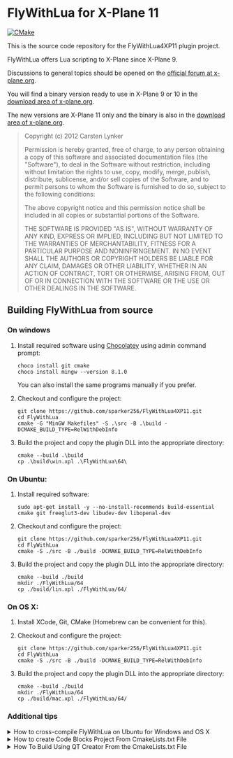 # FlyWithLua for X-Plane 11

[![CMake](https://github.com/sparker256/FlyWithLua4XP11/actions/workflows/cmake.yml/badge.svg)](https://github.com/sparker256/FlyWithLua4XP11/actions/workflows/cmake.yml)

This is the source code repository for the FlyWithLua4XP11 plugin project.

FlyWithLua offers Lua scripting to X-Plane since X-Plane 9.

Discussions to general topics should be opened on the [official forum at x-plane.org](http://forums.x-plane.org/index.php?showforum=188).

You will find a binary version ready to use in X-Plane 9 or 10 in the [download area of x-plane.org](http://forums.x-plane.org/index.php?app=downloads&showfile=17468).

The new versions are X-Plane 11 only and the binary is also in the [download area of x-plane.org](https://forums.x-plane.org/index.php?/files/file/38445-flywithlua-ng-next-generation-edition-for-x-plane-11-win-lin-mac/).


> Copyright (c) 2012 Carsten Lynker
>
> Permission is hereby granted, free of charge, to any person obtaining a copy of this software
> and associated documentation files (the "Software"), to deal in the Software without restriction,
> including without limitation the rights to use, copy, modify, merge, publish, distribute, sublicense,
> and/or sell copies of the Software, and to permit persons to whom the Software is furnished to do so,
> subject to the following conditions:
>
> The above copyright notice and this permission notice shall be included in all copies or substantial portions of the Software.
>
> THE SOFTWARE IS PROVIDED "AS IS", WITHOUT WARRANTY OF ANY KIND, EXPRESS OR IMPLIED, INCLUDING BUT NOT LIMITED
> TO THE WARRANTIES OF MERCHANTABILITY, FITNESS FOR A PARTICULAR PURPOSE AND NONINFRINGEMENT. IN NO EVENT SHALL
> THE AUTHORS OR COPYRIGHT HOLDERS BE LIABLE FOR ANY CLAIM, DAMAGES OR OTHER LIABILITY, WHETHER IN AN ACTION OF
> CONTRACT, TORT OR OTHERWISE, ARISING FROM, OUT OF OR IN CONNECTION WITH THE SOFTWARE OR THE USE OR OTHER
> DEALINGS IN THE SOFTWARE.

## Building FlyWithLua from source

### On windows

1.  Install required software using [Chocolatey](https://chocolatey.org/) using admin command prompt:

    ```
    choco install git cmake
    choco install mingw --version 8.1.0
    ```

    You can also install the same programs manually if you prefer.

2.  Checkout and configure the project:

    ```
    git clone https://github.com/sparker256/FlyWithLua4XP11.git
    cd FlyWithLua
    cmake -G "MinGW Makefiles" -S .\src -B .\build -DCMAKE_BUILD_TYPE=RelWithDebInfo
    ```

3.  Build the project and copy the plugin DLL into the appropriate directory:

    ```
    cmake --build .\build
    cp .\build\win.xpl .\FlyWithLua\64\
    ```

### On Ubuntu:

1. Install required software:

   ```
   sudo apt-get install -y --no-install-recommends build-essential cmake git freeglut3-dev libudev-dev libopenal-dev

   ```

2. Checkout and configure the project:

   ```
   git clone https://github.com/sparker256/FlyWithLua4XP11.git
   cd FlyWithLua
   cmake -S ./src -B ./build -DCMAKE_BUILD_TYPE=RelWithDebInfo
   ```

3. Build the project and copy the plugin DLL into the appropriate directory:

   ```
   cmake --build ./build
   mkdir ./FlyWithLua/64
   cp ./build/lin.xpl ./FlyWithLua/64/
   ```

### On OS X:

1. Install XCode, Git, CMake (Homebrew can be convenient for this).

2. Checkout and configure the project:

   ```
   git clone https://github.com/sparker256/FlyWithLua4XP11.git
   cd FlyWithLua
   cmake -S ./src -B ./build -DCMAKE_BUILD_TYPE=RelWithDebInfo
   ```

3. Build the project and copy the plugin DLL into the appropriate directory:

   ```
   cmake --build ./build
   mkdir ./FlyWithLua/64
   cp ./build/mac.xpl ./FlyWithLua/64/
   ```

### Additional tips

<details>
<summary>How to cross-compile FlyWithLua on Ubuntu for Windows and OS X</summary>

Note: this is documented just in case, but generally is not recommended. Using native builds and/or GitHub Actions workflow is more convenient and less prone to errors and bugs.

Install cross-compiling toolchains:

```
# Install Windows cross-compiling toolchain (MinGW).
sudo apt-get install -y --no-install-recommends mingw-w64 g++-mingw-w64 && apt-get clean

# Install OS X cross-compiling toolchain (clang).
apt-get install -y --no-install-recommends clang curl && apt-get clean
#Build arguments
OSXCROSS_REPO="tpoechtrager/osxcross"
OSXCROSS_REVISION="f4ba4facae996b3b14d89eb62c0384564f7368b5"
DARWIN_SDK_VERSION="10.11"
DARWIN_SDK_URL="https://github.com/apriorit/osxcross-sdks/raw/master/MacOSX10.11.sdk.tar.xz"
CROSSBUILD=1

mkdir -p "/tmp/osxcross" \
 && cd "/tmp/osxcross" \
 && curl -sSLo osxcross.tar.gz "https://codeload.github.com/${OSXCROSS_REPO}/tar.gz/${OSXCROSS_REVISION}" \
 && tar --strip=1 -xzf osxcross.tar.gz \
 && rm -f osxcross.tar.gz \
 && curl -sLo tarballs/MacOSX${DARWIN_SDK_VERSION}.sdk.tar.xz \
             "${DARWIN_SDK_URL}" \
 && UNATTENDED=1 JOBS=4 SDK_VERSION=${DARWIN_SDK_VERSION} ./build.sh \
 && mv target /usr/osxcross \
 && mv tools /usr/osxcross/ \
 && rm -rf "/usr/osxcross/SDK/MacOSX${DARWIN_SDK_VERSION}.sdk/usr/share/man"

export PATH="$PATH:/usr/osxcross/bin"
```

Build FlyWithLua:

```
git clone https://github.com/sparker256/FlyWithLua4XP11.git
cd FlyWithLua

# For Windows:
cmake -S ./src -B ./build-win -DCMAKE_BUILD_TYPE=RelWithDebInfo -DCMAKE_TOOLCHAIN_FILE=src/Toolchain-mingw-w64-x86-64.cmake
cmake --build ./build-win

# For OS X:
cmake -S ./src -B ./build-mac -DCMAKE_BUILD_TYPE=RelWithDebInfo -DCMAKE_TOOLCHAIN_FILE=src/Toolchain-ubuntu-osxcross-10.11.cmake -DCMAKE_FIND_ROOT_PATH=/usr/osxcross/SDK/MacOSX10.11.sdk/
cmake --build ./build-mac
```

</details>

<details>
<summary>How to create Code Blocks Project From CmakeLists.txt File</summary>

- First you will need to install MinGW-64, Cmake, CodeBlocks and Git.
- Create a CodeBlocks Projects folder like this.
- `mkdir CodeBlocksProjects`
- `cd D:\CodeBlocksProjects`
- `git clone https://github.com/sparker256/FlyWithLua4XP11.git`
- `cd FlyWithLua/src`
- `mkdir build`
- `cd build`
- `cmake -G "CodeBlocks - MinGW Makefiles" ..`
- Open CodeBlocks and use "Open an existing project" browsing to "FlyWithLua/src/build/FlyWithLua.cbp" and click on the Open button.

At that point you should be able to build FlwWithLua.

</details>

<details>
<summary>How To Build Using QT Creator From the CmakeLists.txt File</summary>

- Create a QT Creator Projects folder like this.
  - `mkdir QTCreatorProjects`
  - `cd D:\QTCreatorProjects`
  - `git clone https://github.com/X-Friese/FlyWithLua.git`
- Using QT Creator use "File" > "Open File or Project" and browse to "FlyWithLua/src/CMakeLists.txt" then click on the "Open" button.

At that point you should be able to build FlyWithLua.

</details>
